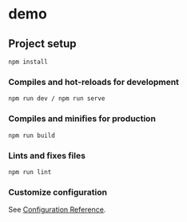 # demo

## Project setup
```
npm install
```

### Compiles and hot-reloads for development
```
npm run dev / npm run serve
```

### Compiles and minifies for production
```
npm run build
```

### Lints and fixes files
```
npm run lint
```

### Customize configuration
See [Configuration Reference](https://cli.vuejs.org/config/).
